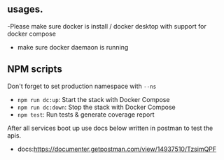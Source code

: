 ## usages.

-Please make sure docker is install / docker desktop with support for docker compose
- make sure docker daemaon is running


## NPM scripts

Don't forget to set production namespace with `--ns`


-   `npm run dc:up`: Start the stack with Docker Compose
-   `npm run dc:down`: Stop the stack with Docker Compose
-   `npm test`: Run tests & generate coverage report


After all services boot up use docs below written in postman to test the apis.

 - docs:https://documenter.getpostman.com/view/14937510/TzsimQPF
 